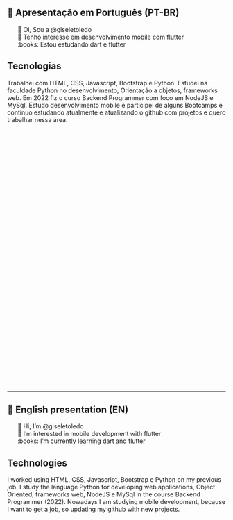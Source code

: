 ## :memo: Apresentação em Português (PT-BR)
<ul style="list-style-type:none">
  <li>👋 Oi, Sou a @giseletoledo</li>
  <li>👀 Tenho interesse em desenvolvimento mobile com flutter</li>
  <li>:books: Estou estudando dart e flutter</li>
</ul>

## Tecnologias
Trabalhei com HTML, CSS, Javascript, Bootstrap e Python. Estudei na faculdade Python no desenvolvimento, Orientação a objetos, frameworks web. Em 2022 fiz o curso Backend Programmer com foco em NodeJS e MySql. Estudo desenvolvimento mobile e participei de alguns Bootcamps e continuo estudando atualmente e atualizando o github com projetos e quero trabalhar nessa área.
<div style="margin:300px;">
  <img src="https://github.com/giseletoledo/giseletoledo/blob/main/logos_tecnologias.png" alt="logos de linguagens e ferramentas de desenvolvimento"/>
</div>



-----------------------------------------------------------------------
## :memo: English presentation (EN)
<ul style="list-style-type:none">
  <li>👋 Hi, I’m @giseletoledo</li>
  <li>👀 I’m interested in mobile development with flutter</li>
  <li>:books: I’m currently learning dart and flutter</li>
</ul>

## Technologies

I worked using HTML, CSS, Javascript, Bootstrap e Python on my previous job. I study the language Python for developing web applications, Object Oriented, frameworks web, NodeJS e MySql in the course Backend Programmer (2022). Nowadays I am studying mobile development, because I want to get a job, so updating my github with new projects.

<!---
giseletoledo/giseletoledo is a ✨ special ✨ repository because its `README.md` (this file) appears on your GitHub profile.
You can click the Preview link to take a look at your changes.
--->


